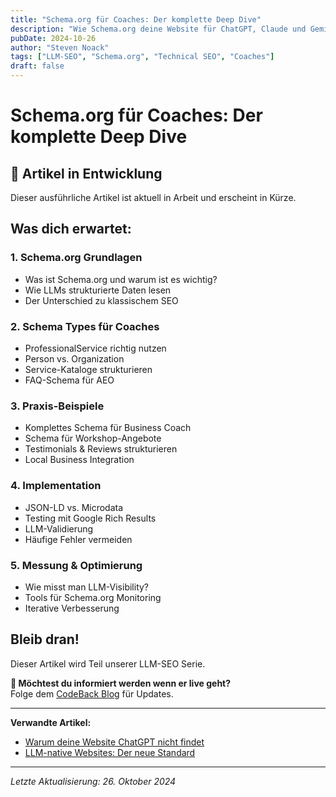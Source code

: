 ```yaml
---
title: "Schema.org für Coaches: Der komplette Deep Dive"
description: "Wie Schema.org deine Website für ChatGPT, Claude und Gemini sichtbar macht. Technischer Deep Dive mit Beispielen."
pubDate: 2024-10-26
author: "Steven Noack"
tags: ["LLM-SEO", "Schema.org", "Technical SEO", "Coaches"]
draft: false
---
```


# Schema.org für Coaches: Der komplette Deep Dive

## 🚧 Artikel in Entwicklung

Dieser ausführliche Artikel ist aktuell in Arbeit und erscheint in Kürze.

## Was dich erwartet:

### 1. Schema.org Grundlagen
- Was ist Schema.org und warum ist es wichtig?
- Wie LLMs strukturierte Daten lesen
- Der Unterschied zu klassischem SEO

### 2. Schema Types für Coaches
- ProfessionalService richtig nutzen
- Person vs. Organization
- Service-Kataloge strukturieren
- FAQ-Schema für AEO

### 3. Praxis-Beispiele
- Komplettes Schema für Business Coach
- Schema für Workshop-Angebote
- Testimonials & Reviews strukturieren
- Local Business Integration

### 4. Implementation
- JSON-LD vs. Microdata
- Testing mit Google Rich Results
- LLM-Validierung
- Häufige Fehler vermeiden

### 5. Messung & Optimierung
- Wie misst man LLM-Visibility?
- Tools für Schema.org Monitoring
- Iterative Verbesserung

## Bleib dran!

Dieser Artikel wird Teil unserer LLM-SEO Serie. 

**📧 Möchtest du informiert werden wenn er live geht?**  
Folge dem [CodeBack Blog](/blog) für Updates.

---

**Verwandte Artikel:**
- [Warum deine Website ChatGPT nicht findet](/blog/warum-chatgpt-deine-website-nicht-findet)
- [LLM-native Websites: Der neue Standard](/blog)

---

*Letzte Aktualisierung: 26. Oktober 2024*
